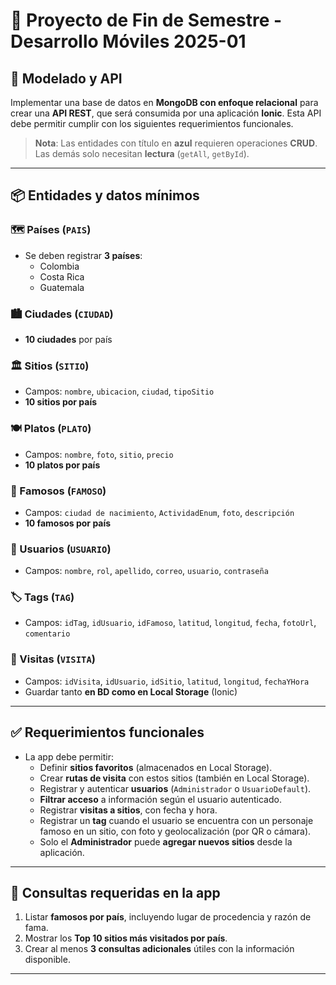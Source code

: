 # 📱 Proyecto de Fin de Semestre - Desarrollo Móviles 2025-01

## 🧱 Modelado y API

Implementar una base de datos en **MongoDB con enfoque relacional** para crear una **API REST**, que será consumida por una aplicación **Ionic**. Esta API debe permitir cumplir con los siguientes requerimientos funcionales.

> **Nota**: Las entidades con título en **azul** requieren operaciones **CRUD**. Las demás solo necesitan **lectura** (`getAll`, `getById`).

---

## 📦 Entidades y datos mínimos

### 🗺️ Países (`PAIS`)
- Se deben registrar **3 países**:  
  - Colombia  
  - Costa Rica  
  - Guatemala  

### 🏙️ Ciudades (`CIUDAD`)
- **10 ciudades** por país

### 🏛️ Sitios (`SITIO`)
- Campos: `nombre`, `ubicacion`, `ciudad`, `tipoSitio`  
- **10 sitios por país**

### 🍽️ Platos (`PLATO`)
- Campos: `nombre`, `foto`, `sitio`, `precio`  
- **10 platos por país**

### 🌟 Famosos (`FAMOSO`)
- Campos: `ciudad de nacimiento`, `ActividadEnum`, `foto`, `descripción`  
- **10 famosos por país**

### 👤 Usuarios (`USUARIO`)
- Campos: `nombre`, `rol`, `apellido`, `correo`, `usuario`, `contraseña`

### 🏷️ Tags (`TAG`)
- Campos: `idTag`, `idUsuario`, `idFamoso`, `latitud`, `longitud`, `fecha`, `fotoUrl`, `comentario`

### 📍 Visitas (`VISITA`)
- Campos: `idVisita`, `idUsuario`, `idSitio`, `latitud`, `longitud`, `fechaYHora`  
- Guardar tanto **en BD como en Local Storage** (Ionic)

---

## ✅ Requerimientos funcionales

- La app debe permitir:
  - Definir **sitios favoritos** (almacenados en Local Storage).
  - Crear **rutas de visita** con estos sitios (también en Local Storage).
  - Registrar y autenticar **usuarios** (`Administrador` o `UsuarioDefault`).
  - **Filtrar acceso** a información según el usuario autenticado.
  - Registrar **visitas a sitios**, con fecha y hora.
  - Registrar un **tag** cuando el usuario se encuentra con un personaje famoso en un sitio, con foto y geolocalización (por QR o cámara).
  - Solo el **Administrador** puede **agregar nuevos sitios** desde la aplicación.

---

## 🔎 Consultas requeridas en la app

1. Listar **famosos por país**, incluyendo lugar de procedencia y razón de fama.
2. Mostrar los **Top 10 sitios más visitados por país**.
3. Crear al menos **3 consultas adicionales** útiles con la información disponible.

---

